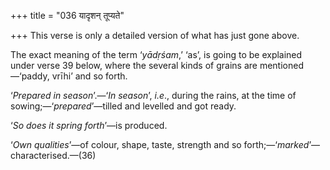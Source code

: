 +++
title = "036 यादृशन् तूप्यते"

+++
This verse is only a detailed version of what has just gone above.

The exact meaning of the term ‘*yādṛśam*,’ ‘as’, is going to be
explained under verse 39 below, where the several kinds of grains are
mentioned—‘paddy, vrīhi’ and so forth.

‘*Prepared in season*’.—‘*In season*’, *i.e*., during the rains, at the
time of sowing;—‘*prepared*’—tilled and levelled and got ready.

‘*So does it spring forth*’—is produced.

‘*Own qualities*’—of colour, shape, taste, strength and so
forth;—‘*marked*’—characterised.—(36)


